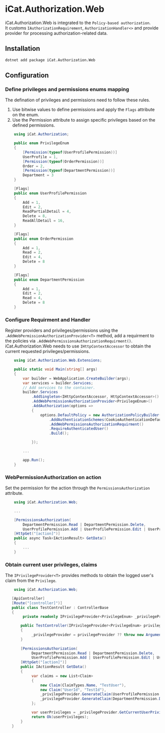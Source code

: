 # iCat.Authorization.Web

iCat.Authorization.Web is integrated to the `Policy-based authorization`.<br>
It customs `IAuthorizationRequirement`, `AuthorizationHandler<>` and provide provider for processing authorization-related data.

## Installation
```bash
dotnet add package iCat.Authorization.Web
```

## Configuration

### Define privileges and permissions enums mapping

The defination of privileges and permissions need to follow these rules.

1. Use bitwise values to define permissions and apply the `Flags` attribute on the enum.
2. Use the Permission attribute to assign specific privileges based on the defined permissions.

```C#
    using iCat.Authorization;
```

```C#
    public enum PrivilegeEnum
    {
        [Permission(typeof(UserProfilePermission))]
        UserProfile = 1,
        [Permission(typeof(OrderPermission))]
        Order = 2,
        [Permission(typeof(DepartmentPermission))]
        Department = 3
    }

    [Flags]
    public enum UserProfilePermission
    {
        Add = 1,
        Edit = 2,
        ReadPartialDetail = 4,
        Delete = 8,
        ReadAllDetail = 16,
    }

    [Flags]
    public enum OrderPermission
    {
        Add = 1,
        Read = 2,
        Edit = 4,
        Delete = 8
    }

    [Flags]
    public enum DepartmentPermission
    {
        Add = 1,
        Edit = 2,
        Read = 4,
        Delete = 8
    }
```

### Configure Requirment and Handler

Register providers and privileges/permissions using the `.AddWebPermissionAuthorizationProvider<T>` method, add a requirment to the policies via `.AddWebPermissionsAuthorizationRequirment()`.<br>
iCat.Authorization.Web needs to use `IHttpContextAccessor` to obtain the current requested privileges/permissions.

```C#
    using iCat.Authorization.Web.Extensions;
```

```C#
    public static void Main(string[] args)
    {
        var builder = WebApplication.CreateBuilder(args);
        var services = builder.Services;
        // Add services to the container.
        builder.Services
            .AddSingleton<IHttpContextAccessor, HttpContextAccessor>()
            .AddWebPermissionAuthorizationProvider<PrivilegeEnum>()
            .AddAuthorization(options =>
            {
                options.DefaultPolicy = new AuthorizationPolicyBuilder()
                    .AddAuthenticationSchemes(CookieAuthenticationDefaults.AuthenticationScheme)
                    .AddWebPermissionsAuthorizationRequirment()
                    .RequireAuthenticatedUser()
                    .Build();

            });

        ...

        app.Run();
    }
```

### WebPermissionAuthorization on action

Set the permission for the action through the `PermissionsAuthorization` attribute.

```C#
    using iCat.Authorization.Web;
```

```C#
    ...

    [PermissionsAuthorization(
        DepartmentPermission.Read | DepartmentPermission.Delete,
        UserProfilePermission.Add | UserProfilePermission.Edit | UserProfilePermission.Read)]
    [HttpGet("[action]")]
    public async Task<IActionResult> GetData()
    {
        ...
    }
```

### Obtain current user privileges, claims

The `IPrivilegeProvider<T>` provides methods to obtain the logged user's claim from the `Privilege`. <br>


```C#
    using iCat.Authorization.Web;
```


```C#
   [ApiController]
   [Route("[controller]")]
   public class TestController : ControllerBase
   {
        private readonly IPrivilegeProvider<PrivilegeEnum> _privilegeProvider;

       public TestController(IPrivilegeProvider<PrivilegeEnum> privilegeProvider)
       {
            _privilegeProvider = privilegeProvider ?? throw new ArgumentNullException(nameof(privilegeProvider));
       }
       
       [PermissionsAuthorization(
            DepartmentPermission.Read | DepartmentPermission.Delete,
            UserProfilePermission.Add | UserProfilePermission.Edit | UserProfilePermission.ReadPartialDetail)]
       [HttpGet("[action]")]
       public IActionResult GetData()
       {
            var claims = new List<Claim>
            {
                new Claim(ClaimTypes.Name, "TestUser"),
                new Claim("UserId", "TestId"),
                _privilegeProvider.GenerateClaim(UserProfilePermission.Add | UserProfilePermission.ReadAllDetail),
                _privilegeProvider.GenerateClaim(DepartmentPermission.Delete),
            };

            var userPrivileges = _privilegeProvider.GetCurrentUserPrivileges();
            return Ok(userPrivileges);
       }
   }
```